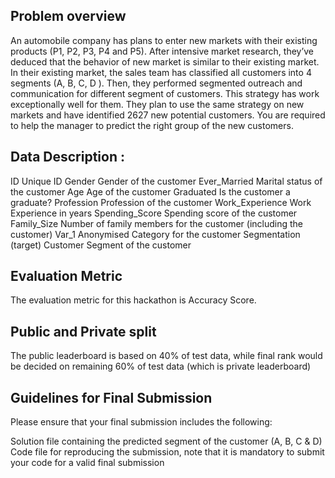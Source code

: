 ## Problem overview
An automobile company has plans to enter new markets with their existing products (P1, P2, P3, P4 and P5).
After intensive market research, they’ve deduced that the behavior of new market is similar to their 
existing market. In their existing market, the sales team has classified all customers into 4 
segments (A, B, C, D ). Then, they performed segmented outreach and communication for different segment 
of customers. This strategy has work exceptionally well for them. 
They plan to use the same strategy on new markets and have identified 2627 new potential customers. 
You are required to help the manager to predict the right group of the new customers.



## Data Description :

ID	        Unique ID
Gender		Gender of the customer
Ever_Married	Marital status of the customer
Age		Age of the customer
Graduated	Is the customer a graduate?
Profession	Profession of the customer
Work_Experience	Work Experience in years
Spending_Score	Spending score of the customer
Family_Size	Number of family members for the customer (including the customer)
Var_1		Anonymised Category for the customer
Segmentation	(target) Customer Segment of the customer

## Evaluation Metric
The evaluation metric for this hackathon is Accuracy Score.



## Public and Private split
The public leaderboard is based on 40% of test data, while final rank would be decided on remaining 60% of test data (which is private leaderboard)

 

## Guidelines for Final Submission
Please ensure that your final submission includes the following:

Solution file containing the predicted segment of the customer (A, B, C & D)
Code file for reproducing the submission, note that it is mandatory to submit your code for a valid final submission
 